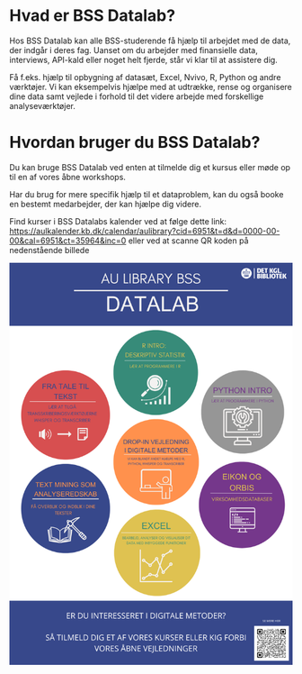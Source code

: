 # Hvad er BSS Datalab?

Hos BSS Datalab kan alle BSS-studerende få hjælp til arbejdet med de data, der indgår i deres fag. Uanset om du arbejder med finansielle data, interviews, API-kald eller noget helt fjerde, står vi klar til at assistere dig.

Få f.eks. hjælp til opbygning af datasæt, Excel, Nvivo, R, Python og andre værktøjer. Vi kan eksempelvis hjælpe med at udtrække, rense og organisere dine data samt vejlede i forhold til det videre arbejde med forskellige analyseværktøjer. 

# Hvordan bruger du BSS Datalab?

Du kan bruge BSS Datalab ved enten at tilmelde dig et kursus eller møde op til en af vores åbne workshops.

Har du brug for mere specifik hjælp til et dataproblem, kan du også booke en bestemt medarbejder, der kan hjælpe dig videre. 

Find kurser i BSS Datalabs kalender ved at følge dette link: https://aulkalender.kb.dk/calendar/aulibrary?cid=6951&t=d&d=0000-00-00&cal=6951&ct=35964&inc=0
eller ved at scanne QR koden på nedenstående billede

<img src="./BSS_Datalab_kurser.png" width="600"/>
